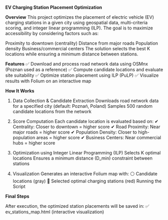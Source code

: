 **EV Charging Station Placement Optimization**

**Overview**
This project optimizes the placement of electric vehicle (EV) charging stations in a given city using geospatial data, multi-criteria scoring, and integer linear programming (ILP). The goal is to maximize accessibility by considering factors such as:

Proximity to downtown (centrality)
Distance from major roads
Population density
Business/commercial centers
The solution selects the best K locations while ensuring a minimum distance between stations.

**Features**
✅ Download and process road network data using OSMnx (Poznan used as a reference)
✅ Compute candidate locations and evaluate site suitability
✅ Optimize station placement using ILP (PuLP)
✅ Visualize results with Folium on an interactive map

**How It Works**

1. Data Collection & Candidate Extraction
Downloads road network data for a specified city (default: Poznań, Poland)
Samples 500 random candidate locations from the network
2. Score Computation
Each candidate location is evaluated based on:
✔ Centrality: Closer to downtown = higher score
✔ Road Proximity: Near major roads = higher score
✔ Population Density: Closer to high-population areas = higher score
✔ Business Centers: Near commercial hubs = higher score

3. Optimization using Integer Linear Programming (ILP)
Selects K optimal locations
Ensures a minimum distance (D_min) constraint between stations
4. Visualization
Generates an interactive Folium map with:
⚪ Candidate locations (gray)
🔴 Selected optimal charging stations (red)
Running the Script

**Final Steps**

After execution, the optimized station placements will be saved in:
✅ ev_stations_map.html (interactive visualization)
